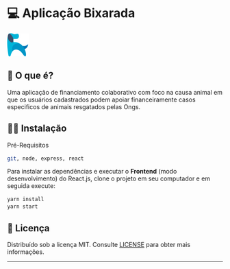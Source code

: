 # 💻  Aplicação Bixarada



![web-mobile](https://raw.githubusercontent.com/WallaceRamos/Bixarada/master/src/assets/logo50px.png)


## 🤔  O que é?

Uma aplicação de financiamento colaborativo com foco na causa animal em que os usuários cadastrados podem apoiar financeiramente casos especificos de animais resgatados pelas Ongs.

## 👨‍💻  Instalação
Pré-Requisitos
```bash
git, node, express, react
  ```

Para instalar as dependências e executar o **Frontend** (modo desenvolvimento) do React.js, clone o projeto em seu computador e em seguida execute:
```bash
yarn install
yarn start
```

## 📝 Licença

Distribuído sob a licença MIT. Consulte [LICENSE](LICENSE) para obter mais informações.
 
--- 

